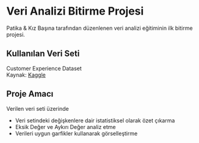 # Veri Analizi Bitirme Projesi

Patika & Kız Başına tarafından düzenlenen veri analizi eğitiminin ilk bitirme projesi.

## Kullanılan Veri Seti
Customer Experience Dataset  
Kaynak: [Kaggle](https://www.kaggle.com/datasets/ziya07/customer-experience-dataset)

## Proje Amacı
Verilen veri seti üzerinde 
- Veri setindeki değişkenlere dair istatistiksel olarak özet çıkarma
- Eksik Değer ve Aykırı Değer analiz etme
- Verileri uygun garfikler kullanarak görselleştirme
